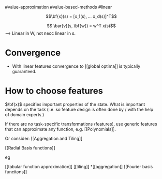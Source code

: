 #value-approximation #value-based-methods #linear

$$\bf{x}(s) = [x_1(s), ... x_d(s)]^T$$

$$ \bar{v}(s, \bf{w}) = w^T x(s)$$
--> Linear in W, not necc linear in s.




# Convergence
* With linear features convergence to [[global optima]] is typically guaranteed.

# How to choose features
$\bf{x}$ specifies important properties of the state. What is important depends on the task (i.e. so feature design is often done by / with the help of domain experts.)

If there are no task-specific transformations (features), use generic features that can approximate any function, e.g. [[Polynomials]].


Or consider:
[[Aggregation and Tiling]]


[[Radial Basis functions]]



eg

[[tabular function approximation]]
[[tiling]]
*[[aggregation]]
[[Fourier basis funcitons]]

